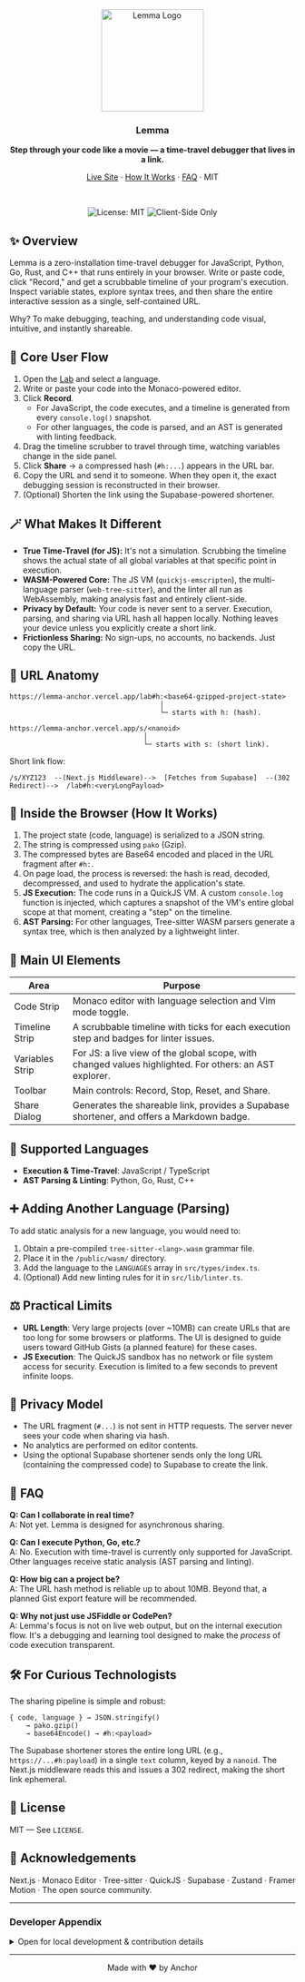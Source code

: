 <div align="center">

<!-- LOGO AREA -->
<img src="./Lemma-logo.jpeg" alt="Lemma Logo" width="180" />

### Lemma
<strong>Step through your code like a movie — a time-travel debugger that lives in a link.</strong>

[Live Site](https://lemma-anchor.vercel.app/) · [How It Works](#-inside-the-browser-how-it-works) · [FAQ](#-faq) · MIT

<br/>

![License: MIT](https://img.shields.io/badge/License-MIT-blue.svg)
![Client-Side Only](https://img.shields.io/badge/Data-Stays%20Local-success)


</div>

## ✨ Overview
Lemma is a zero-installation time-travel debugger for JavaScript, Python, Go, Rust, and C++ that runs entirely in your browser. Write or paste code, click "Record," and get a scrubbable timeline of your program's execution. Inspect variable states, explore syntax trees, and then share the entire interactive session as a single, self-contained URL.

Why? To make debugging, teaching, and understanding code visual, intuitive, and instantly shareable.

## 🧭 Core User Flow
1. Open the [Lab](https://lemma-anchor.vercel.app/lab) and select a language.
2. Write or paste your code into the Monaco-powered editor.
3. Click **Record**.
   - For JavaScript, the code executes, and a timeline is generated from every `console.log()` snapshot.
   - For other languages, the code is parsed, and an AST is generated with linting feedback.
4. Drag the timeline scrubber to travel through time, watching variables change in the side panel.
5. Click **Share** → a compressed hash (`#h:...`) appears in the URL bar.
6. Copy the URL and send it to someone. When they open it, the exact debugging session is reconstructed in their browser.
7. (Optional) Shorten the link using the Supabase-powered shortener.

## 🪄 What Makes It Different
- **True Time-Travel (for JS):** It's not a simulation. Scrubbing the timeline shows the actual state of all global variables at that specific point in execution.
- **WASM-Powered Core:** The JS VM (`quickjs-emscripten`), the multi-language parser (`web-tree-sitter`), and the linter all run as WebAssembly, making analysis fast and entirely client-side.
- **Privacy by Default:** Your code is never sent to a server. Execution, parsing, and sharing via URL hash all happen locally. Nothing leaves your device unless you explicitly create a short link.
- **Frictionless Sharing:** No sign-ups, no accounts, no backends. Just copy the URL.

## 🔗 URL Anatomy
```
https://lemma-anchor.vercel.app/lab#h:<base64-gzipped-project-state>
                                     │
                                     └─ starts with h: (hash).

https://lemma-anchor.vercel.app/s/<nanoid>
                                 │
                                 └─ starts with s: (short link).
```

Short link flow:
```
/s/XYZ123  --(Next.js Middleware)-->  [Fetches from Supabase]  --(302 Redirect)-->  /lab#h:<veryLongPayload>
```

## 🧪 Inside the Browser (How It Works)
1. The project state (code, language) is serialized to a JSON string.
2. The string is compressed using `pako` (Gzip).
3. The compressed bytes are Base64 encoded and placed in the URL fragment after `#h:`.
4. On page load, the process is reversed: the hash is read, decoded, decompressed, and used to hydrate the application's state.
5. **JS Execution:** The code runs in a QuickJS VM. A custom `console.log` function is injected, which captures a snapshot of the VM's entire global scope at that moment, creating a "step" on the timeline.
6. **AST Parsing:** For other languages, Tree-sitter WASM parsers generate a syntax tree, which is then analyzed by a lightweight linter.

## 🧱 Main UI Elements
| Area | Purpose |
| --- | --- |
| Code Strip | Monaco editor with language selection and Vim mode toggle. |
| Timeline Strip | A scrubbable timeline with ticks for each execution step and badges for linter issues. |
| Variables Strip | For JS: a live view of the global scope, with changed values highlighted. For others: an AST explorer. |
| Toolbar | Main controls: Record, Stop, Reset, and Share. |
| Share Dialog | Generates the shareable link, provides a Supabase shortener, and offers a Markdown badge. |

## 🧠 Supported Languages
- **Execution & Time-Travel**: JavaScript / TypeScript
- **AST Parsing & Linting**: Python, Go, Rust, C++

## ➕ Adding Another Language (Parsing)
To add static analysis for a new language, you would need to:
1. Obtain a pre-compiled `tree-sitter-<lang>.wasm` grammar file.
2. Place it in the `/public/wasm/` directory.
3. Add the language to the `LANGUAGES` array in `src/types/index.ts`.
4. (Optional) Add new linting rules for it in `src/lib/linter.ts`.

## ⚖️ Practical Limits
- **URL Length**: Very large projects (over ~10MB) can create URLs that are too long for some browsers or platforms. The UI is designed to guide users toward GitHub Gists (a planned feature) for these cases.
- **JS Execution**: The QuickJS sandbox has no network or file system access for security. Execution is limited to a few seconds to prevent infinite loops.

## 🔐 Privacy Model
- The URL fragment (`#...`) is not sent in HTTP requests. The server never sees your code when sharing via hash.
- No analytics are performed on editor contents.
- Using the optional Supabase shortener sends only the long URL (containing the compressed code) to Supabase to create the link.

## 🧾 FAQ
**Q: Can I collaborate in real time?**  
A: Not yet. Lemma is designed for asynchronous sharing.

**Q: Can I execute Python, Go, etc.?**  
A: No. Execution with time-travel is currently only supported for JavaScript. Other languages receive static analysis (AST parsing and linting).

**Q: How big can a project be?**  
A: The URL hash method is reliable up to about 10MB. Beyond that, a planned Gist export feature will be recommended.

**Q: Why not just use JSFiddle or CodePen?**  
A: Lemma's focus is not on live web output, but on the internal execution flow. It's a debugging and learning tool designed to make the *process* of code execution transparent.

## 🛠 For Curious Technologists
The sharing pipeline is simple and robust:
```
{ code, language } → JSON.stringify()
	→ pako.gzip()
	→ base64Encode() → #h:<payload>
```
The Supabase shortener stores the entire long URL (e.g., `https://...#h:payload`) in a single `text` column, keyed by a `nanoid`. The Next.js middleware reads this and issues a 302 redirect, making the short link ephemeral.

## 📝 License
MIT — See `LICENSE`.

## 🙏 Acknowledgements
Next.js · Monaco Editor · Tree-sitter · QuickJS · Supabase · Zustand · Framer Motion · The open source community.

---

### Developer Appendix
<details>
<summary>Open for local development & contribution details</summary>

#### Clone & Run
```bash
git clone https://github.com/your-username/lemma.git
cd lemma
npm install
```

#### Environment Setup
Create a `.env.local` file in the project root and add your Supabase credentials for the URL shortener feature.
```
NEXT_PUBLIC_SUPABASE_URL=...
NEXT_PUBLIC_SUPABASE_ANON_KEY=...
```

#### Crucial: Manual Asset Setup
The `web-tree-sitter` library requires its core WASM and JS files to be manually available as static assets.
1. Copy `node_modules/web-tree-sitter/tree-sitter.wasm` → `/public/tree-sitter.wasm`
2. Copy `node_modules/web-tree-sitter/tree-sitter.js` → `/public/tree-sitter.js`

#### Run the Development Server
```bash
npm run dev
```
The site will be available at `http://localhost:3000`.

#### Supabase Setup for Short Links
- In your Supabase project, create a table named `lemma_short_links`.
- Columns:
  - `id` (type: `text`, is primary key)
  - `long_url` (type: `text`)
  - `created_at` (type: `timestamptz`, default: `now()`)
- Deploy the Edge Function located at `supabase/functions/shorten-url/index.ts` to your Supabase project.

</details>

---
<p align="center">
  Made with ❤️ by Anchor
</p>
